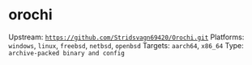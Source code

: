 # orochi
Upstream: [`https://github.com/Stridsvagn69420/Orochi.git`](https://github.com/Stridsvagn69420/Orochi.git)
Platforms: `windows`, `linux`, `freebsd`, `netbsd`, `openbsd`
Targets: `aarch64`, `x86_64`
Type: `archive-packed binary and config`